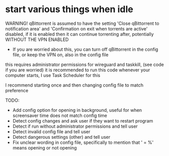 # start various things when idle

WARNING! qBittorrent is assumed to have the setting 'Close qBittorrent to notification area' and 'Confirmation on exit when torrents are active' disabled, if it is enabled then it can continue torrenting after, potentially WITHOUT THE VPN ENABLED
- If you are worried about this, you can turn off qBittorrent in the config file, or keep the VPN on, also in the config file

this requires administrator permissions for wireguard and taskkill, (see code if you are worried) 
it is recommended to run this code whenever your computer starts, I use Task Scheduler for this

I recommend starting once and then changing config file to match preference

TODO:
- Add config option for opening in background, useful for when screensaver time does not match config time
- Detect config changes and ask user if they want to restart program
- Detect if run without administrator permissions and tell user
- Detect invalid config file and tell user
- Detect dangerous settings (other) and tell user
- Fix unclear wording in config file, specifically to mention that '<name> = %' means opening or not opening <name>

